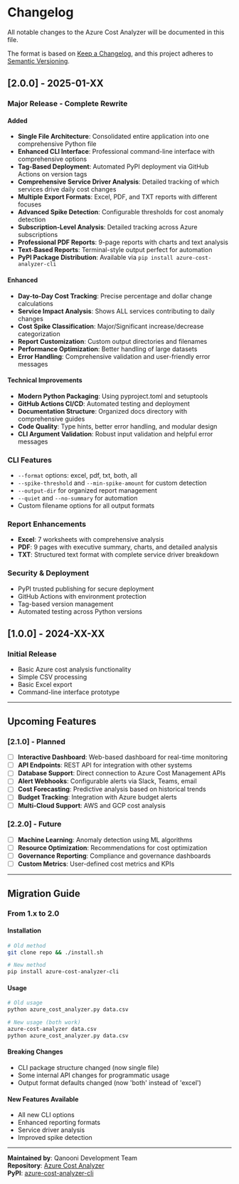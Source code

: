 # Changelog

All notable changes to the Azure Cost Analyzer will be documented in this file.

The format is based on [Keep a Changelog](https://keepachangelog.com/en/1.0.0/),
and this project adheres to [Semantic Versioning](https://semver.org/spec/v2.0.0.html).

## [2.0.0] - 2025-01-XX

### Major Release - Complete Rewrite

#### Added
- **Single File Architecture**: Consolidated entire application into one comprehensive Python file
- **Enhanced CLI Interface**: Professional command-line interface with comprehensive options
- **Tag-Based Deployment**: Automated PyPI deployment via GitHub Actions on version tags
- **Comprehensive Service Driver Analysis**: Detailed tracking of which services drive daily cost changes
- **Multiple Export Formats**: Excel, PDF, and TXT reports with different focuses
- **Advanced Spike Detection**: Configurable thresholds for cost anomaly detection
- **Subscription-Level Analysis**: Detailed tracking across Azure subscriptions
- **Professional PDF Reports**: 9-page reports with charts and text analysis
- **Text-Based Reports**: Terminal-style output perfect for automation
- **PyPI Package Distribution**: Available via `pip install azure-cost-analyzer-cli`

#### Enhanced
- **Day-to-Day Cost Tracking**: Precise percentage and dollar change calculations
- **Service Impact Analysis**: Shows ALL services contributing to daily changes
- **Cost Spike Classification**: Major/Significant increase/decrease categorization
- **Report Customization**: Custom output directories and filenames
- **Performance Optimization**: Better handling of large datasets
- **Error Handling**: Comprehensive validation and user-friendly error messages

#### Technical Improvements
- **Modern Python Packaging**: Using pyproject.toml and setuptools
- **GitHub Actions CI/CD**: Automated testing and deployment
- **Documentation Structure**: Organized docs directory with comprehensive guides
- **Code Quality**: Type hints, better error handling, and modular design
- **CLI Argument Validation**: Robust input validation and helpful error messages

### CLI Features
- `--format` options: excel, pdf, txt, both, all
- `--spike-threshold` and `--min-spike-amount` for custom detection
- `--output-dir` for organized report management
- `--quiet` and `--no-summary` for automation
- Custom filename options for all output formats

### Report Enhancements
- **Excel**: 7 worksheets with comprehensive analysis
- **PDF**: 9 pages with executive summary, charts, and detailed analysis
- **TXT**: Structured text format with complete service driver breakdown

### Security & Deployment
- PyPI trusted publishing for secure deployment
- GitHub Actions with environment protection
- Tag-based version management
- Automated testing across Python versions

## [1.0.0] - 2024-XX-XX

### Initial Release
- Basic Azure cost analysis functionality
- Simple CSV processing
- Basic Excel export
- Command-line interface prototype

---

## Upcoming Features

### [2.1.0] - Planned
- [ ] **Interactive Dashboard**: Web-based dashboard for real-time monitoring
- [ ] **API Endpoints**: REST API for integration with other systems
- [ ] **Database Support**: Direct connection to Azure Cost Management APIs
- [ ] **Alert Webhooks**: Configurable alerts via Slack, Teams, email
- [ ] **Cost Forecasting**: Predictive analysis based on historical trends
- [ ] **Budget Tracking**: Integration with Azure budget alerts
- [ ] **Multi-Cloud Support**: AWS and GCP cost analysis

### [2.2.0] - Future
- [ ] **Machine Learning**: Anomaly detection using ML algorithms
- [ ] **Resource Optimization**: Recommendations for cost optimization
- [ ] **Governance Reporting**: Compliance and governance dashboards
- [ ] **Custom Metrics**: User-defined cost metrics and KPIs

---

## Migration Guide

### From 1.x to 2.0

#### Installation
```bash
# Old method
git clone repo && ./install.sh

# New method
pip install azure-cost-analyzer-cli
```

#### Usage
```bash
# Old usage
python azure_cost_analyzer.py data.csv

# New usage (both work)
azure-cost-analyzer data.csv
python azure_cost_analyzer.py data.csv
```

#### Breaking Changes
- CLI package structure changed (now single file)
- Some internal API changes for programmatic usage
- Output format defaults changed (now 'both' instead of 'excel')

#### New Features Available
- All new CLI options
- Enhanced reporting formats
- Service driver analysis
- Improved spike detection

---

**Maintained by**: Qanooni Development Team  
**Repository**: [Azure Cost Analyzer](https://github.com/CodeVerdict/azure-cost-reporter)  
**PyPI**: [azure-cost-analyzer-cli](https://pypi.org/project/azure-cost-analyzer-cli/) 